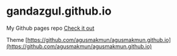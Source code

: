 # gandazgul.github.io

My Github pages repo [Check it out](https://gandazgul.github.io/)

Theme [https://github.com/agusmakmun/agusmakmun.github.io](https://github.com/agusmakmun/agusmakmun.github.io)

